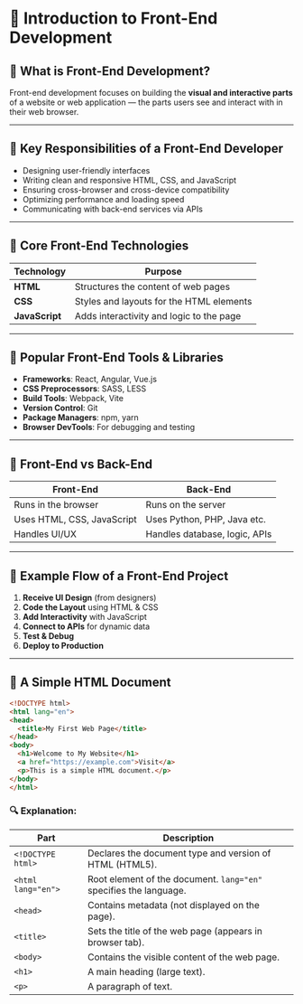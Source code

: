# 📘 Introduction to Front-End Development

## 🔹 What is Front-End Development?

Front-end development focuses on building the **visual and interactive parts** of a website or web application — the parts users see and interact with in their web browser.

---

## 🔹 Key Responsibilities of a Front-End Developer

- Designing user-friendly interfaces  
- Writing clean and responsive HTML, CSS, and JavaScript  
- Ensuring cross-browser and cross-device compatibility  
- Optimizing performance and loading speed  
- Communicating with back-end services via APIs

---

## 🔹 Core Front-End Technologies

| Technology     | Purpose                                      |
|----------------|----------------------------------------------|
| **HTML**       | Structures the content of web pages          |
| **CSS**        | Styles and layouts for the HTML elements     |
| **JavaScript** | Adds interactivity and logic to the page     |

---

## 🔹 Popular Front-End Tools & Libraries

- **Frameworks**: React, Angular, Vue.js  
- **CSS Preprocessors**: SASS, LESS  
- **Build Tools**: Webpack, Vite  
- **Version Control**: Git  
- **Package Managers**: npm, yarn  
- **Browser DevTools**: For debugging and testing

---

## 🔹 Front-End vs Back-End

| Front-End                   | Back-End                          |
|----------------------------|-----------------------------------|
| Runs in the browser        | Runs on the server                |
| Uses HTML, CSS, JavaScript | Uses Python, PHP, Java etc.       |
| Handles UI/UX              | Handles database, logic, APIs     |

---

## 🔹 Example Flow of a Front-End Project

1. **Receive UI Design** (from designers)  
2. **Code the Layout** using HTML & CSS  
3. **Add Interactivity** with JavaScript  
4. **Connect to APIs** for dynamic data  
5. **Test & Debug**  
6. **Deploy to Production**

---

## 📝 A Simple HTML Document

```html
<!DOCTYPE html>
<html lang="en">
<head>
  <title>My First Web Page</title>
</head>
<body>
  <h1>Welcome to My Website</h1>
  <a href="https://example.com">Visit</a>
  <p>This is a simple HTML document.</p>
</body>
</html>
```

### 🔍 Explanation:

| Part                      | Description |
|---------------------------|-------------|
| `<!DOCTYPE html>`         | Declares the document type and version of HTML (HTML5). |
| `<html lang="en">`        | Root element of the document. `lang="en"` specifies the language. |
| `<head>`                  | Contains metadata (not displayed on the page). |
| `<title>`                 | Sets the title of the web page (appears in browser tab). |
| `<body>`                  | Contains the visible content of the web page. |
| `<h1>`                    | A main heading (large text). |
| `<p>`                     | A paragraph of text. |
